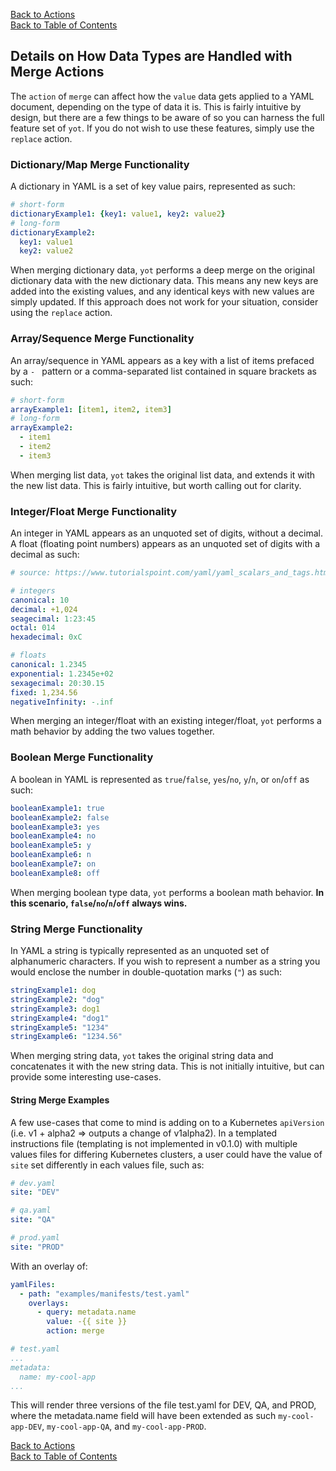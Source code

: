 [Back to Actions](actions.md#3-merge)  
[Back to Table of Contents](../documentation.md)

## Details on How Data Types are Handled with Merge Actions

The `action` of `merge` can affect how the `value` data gets applied to a YAML document, depending on the type of data it is.  This is fairly intuitive by design, but there are a few things to be aware of so you can harness the full feature set of `yot`.  If you do not wish to use these features, simply use the `replace` action.


### Dictionary/Map Merge Functionality

A dictionary in YAML is a set of key value pairs, represented as such:

```yaml
# short-form
dictionaryExample1: {key1: value1, key2: value2}
# long-form
dictionaryExample2:
  key1: value1
  key2: value2 
```

When merging dictionary data, `yot` performs a deep merge on the original dictionary data with the new dictionary data.  This means any new keys are added into the existing values, and any identical keys with new values are simply updated. If this approach does not work for your situation, consider using the `replace` action.


### Array/Sequence Merge Functionality

An array/sequence in YAML appears as a key with a list of items prefaced by a `- ` pattern or a comma-separated list contained in square brackets as such:

```yaml
# short-form
arrayExample1: [item1, item2, item3]
# long-form
arrayExample2:
  - item1
  - item2
  - item3
```

When merging list data, `yot` takes the original list data, and extends it with the new list data.  This is fairly intuitive, but worth calling out for clarity.


### Integer/Float Merge Functionality

An integer in YAML appears as an unquoted set of digits, without a decimal.  A float (floating point numbers) appears as an unquoted set of digits with a decimal as such:

```yaml
# source: https://www.tutorialspoint.com/yaml/yaml_scalars_and_tags.htm

# integers
canonical: 10
decimal: +1,024
seagecimal: 1:23:45
octal: 014
hexadecimal: 0xC

# floats
canonical: 1.2345
exponential: 1.2345e+02
sexagecimal: 20:30.15
fixed: 1,234.56
negativeInfinity: -.inf
```

When merging an integer/float with an existing integer/float, `yot` performs a math behavior by adding the two values together.


### Boolean Merge Functionality
A boolean in YAML is represented as `true`/`false`, `yes`/`no`, `y`/`n`, or `on`/`off` as such:

```yaml
booleanExample1: true
booleanExample2: false
booleanExample3: yes
booleanExample4: no
booleanExample5: y
booleanExample6: n
booleanExample7: on
booleanExample8: off
```

When merging boolean type data, `yot` performs a boolean math behavior.  **In this scenario, `false`/`no`/`n`/`off` always wins.**


### String Merge Functionality

In YAML a string is typically represented as an unquoted set of alphanumeric characters.  If you wish to represent a number as a string you would enclose the number in double-quotation marks (`"`) as such:

```yaml
stringExample1: dog
stringExample2: "dog"
stringExample3: dog1
stringExample4: "dog1"
stringExample5: "1234"
stringExample6: "1234.56"
```

When merging string data, `yot` takes the original string data and concatenates it with the new string data.  This is not initially intuitive, but can provide some interesting use-cases.  


#### String Merge Examples

A few use-cases that come to mind is adding on to a Kubernetes `apiVersion` (i.e. v1 + alpha2 => outputs a change of v1alpha2).  In a templated instructions file (templating is not implemented in v0.1.0) with multiple values files for differing Kubernetes clusters, a user could have the value of `site` set differently in each values file, such as:

```yaml
# dev.yaml
site: "DEV"
```

```yaml
# qa.yaml
site: "QA"
```

```yaml
# prod.yaml
site: "PROD"
```
With an overlay of:

```yaml
yamlFiles:
  - path: "examples/manifests/test.yaml"
    overlays:
      - query: metadata.name
        value: -{{ site }}
        action: merge
```

```yaml
# test.yaml
...
metadata:
  name: my-cool-app
...
```

This will render three versions of the file test.yaml for DEV, QA, and PROD, where the metadata.name field will have been extended as such `my-cool-app-DEV`, `my-cool-app-QA`, and `my-cool-app-PROD`.

[Back to Actions](actions.md#3-merge)  
[Back to Table of Contents](../documentation.md)